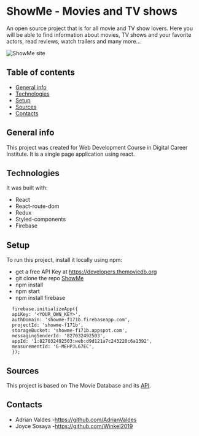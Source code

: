 # ShowMe - Movies and TV shows

An open source project that is for all movie and TV show lovers. Here you will be able to find information about movies, TV shows and your favorite actors, read reviews, watch trailers and many more...

![ShowMe site](/assets/images/site.png)

## Table of contents

- [General info](#general-info)
- [Technologies](#technologies)
- [Setup](#setup)
- [Sources](#sources)
- [Contacts](#contacts)

## General info

This project was created for Web Development Course in Digital Career Institute. It is a single page application using react.

## Technologies

It was built with:

- React
- React-route-dom
- Redux
- Styled-components
- Firebase

## Setup

To run this project, install it locally using npm:

- get a free API Key at <https://developers.themoviedb.org>
- git clone the repo [ShowMe](https://github.com/AdrianValdes/all-movies)
- npm install
- npm start
- npm install firebase

```
  firebase.initializeApp({
  apiKey: '<YOUR_OWN_KEY>',
  authDomain: 'showme-f171b.firebaseapp.com',
  projectId: 'showme-f171b',
  storageBucket: 'showme-f171b.appspot.com',
  messagingSenderId: '827032492503',
  appId: '1:827032492503:web:d9d121a7c243220c6a1392',
  measurementId: 'G-MEHPJL67EC',
  });
```

## Sources

This project is based on The Movie Database and its [API](https://developers.themoviedb.org/3).

## Contacts

- Adrian Valdes -https://github.com/AdrianValdes
- Joyce Sosaya -https://github.com/Winkel2019
